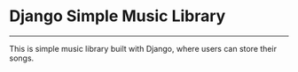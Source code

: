 <h1>Django Simple Music Library</h1>
<hr>
This is simple music library built with Django, where users can store their songs.

